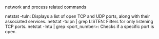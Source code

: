 network and process related commands

netstat -tuln: Displays a list of open TCP and UDP ports, along with their associated services. 
netstat -tulpn | grep LISTEN: Filters for only listening TCP ports. 
netstat -lntu | grep <port_number>: Checks if a specific port is open. 
